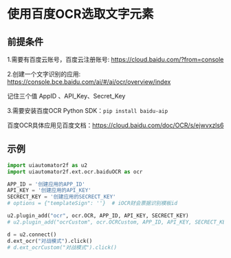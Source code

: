 # 使用百度OCR选取文字元素

## 前提条件

1.需要有百度云账号，百度云注册账号: https://cloud.baidu.com/?from=console

2.创建一个文字识别的应用: https://console.bce.baidu.com/ai/#/ai/ocr/overview/index 

  记住三个值 AppID 、API_Key、Secret_Key

3.需要安装百度OCR Python SDK：`pip install baidu-aip`

百度OCR具体应用见百度文档：https://cloud.baidu.com/doc/OCR/s/ejwvxzls6

## 示例

```python
import uiautomator2f as u2
import uiautomator2f.ext.ocr.baiduOCR as ocr

APP_ID = '创建应用的APP_ID'
API_KEY = '创建应用的API_KEY'
SECRECT_KEY = '创建应用的SECRECT_KEY'
# options = {"templateSign": ''}  # iOCR财会票据识别模板id

u2.plugin_add("ocr", ocr.OCR, APP_ID, API_KEY, SECRECT_KEY)
# u2.plugin_add("ocrCustom", ocr.OCRCustom, APP_ID, API_KEY, SECRECT_KEY, options)

d = u2.connect()
d.ext_ocr("对战模式").click()
# d.ext_ocrCustom("对战模式").click()
```
